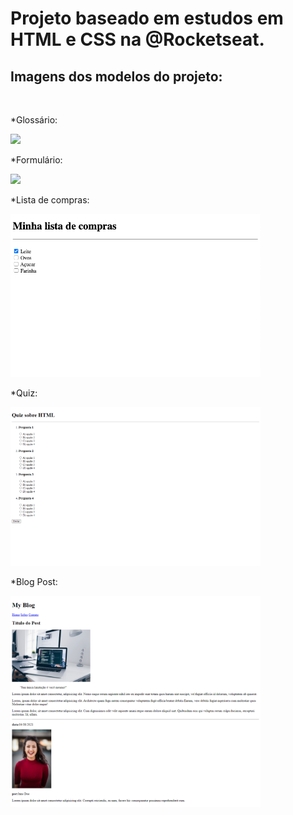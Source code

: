 <h1>Projeto baseado em estudos em HTML e CSS na @Rocketseat.</h1>

<h2>Imagens dos modelos do projeto:</h2>
<br>

<p>*Glossário:</p>
<img src="./Modelo-Glossário.png" width="400px">
<br>
<p>*Formulário:</p>
<img src="./Modelo-Formulário.png" width="400px">
<br>
<p>*Lista de compras:</p>
<img src="./Modelo-Lista%20de%20compras.png" width="400px">
<br>
<p>*Quiz:</p>
<img src="./Modelo-Quiz.png" width="400px">
<br>
<p>*Blog Post:</p>
<img src="./Modelo-Post.png" width="400px">
<br>






